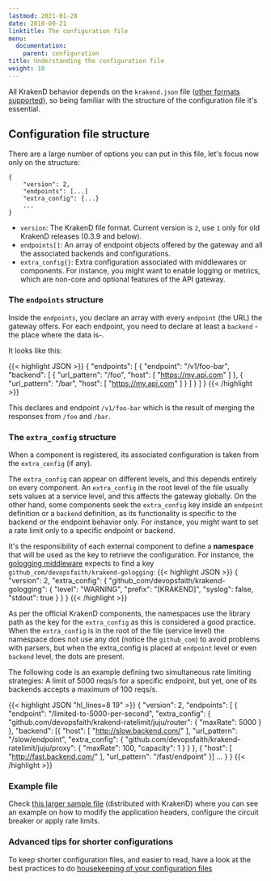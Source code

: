 ```yaml
---
lastmod: 2021-01-28
date: 2018-09-21
linktitle: The configuration file
menu:
  documentation:
    parent: configuration
title: Understanding the configuration file
weight: 10
---
```

All KrakenD behavior depends on the `krakend.json` file ([other formats supported](/docs/configuration/supported-formats/)), so being familiar with the structure of the configuration file it's essential.

## Configuration file structure
There are a large number of options you can put in this file, let's focus now only on the structure:

    {
        "version": 2,
        "endpoints": [...]
        "extra_config": {...}
        ...
    }

- `version`: The KrakenD file format. Current version is `2`, use `1` only for old KrakenD releases (0.3.9 and below).
- `endpoints[]`: An array of endpoint objects offered by the gateway and all the associated backends and configurations.
- `extra_config{}`: Extra configuration associated with middlewares or components. For instance, you might want to enable logging or metrics, which are non-core and optional features of the API gateway.

### The `endpoints` structure
Inside the `endpoints`, you declare an array with every `endpoint` (the URL) the gateway offers. For each endpoint, you need to declare at least a `backend` - the place where the data is-.

It looks like this:

{{< highlight JSON >}}
{
    "endpoints": [
        {
          "endpoint": "/v1/foo-bar",
          "backend": [
            {
              "url_pattern": "/foo",
              "host": [
                "https://my.api.com"
              ]
            },
            {
              "url_pattern": "/bar",
              "host": [
                "https://my.api.com"
              ]
            }
          ]
        }
      ]
}
{{< /highlight >}}

This declares and endpoint `/v1/foo-bar` which is the result of merging the responses from `/foo` and `/bar`.

### The `extra_config` structure
When a component is registered, its associated configuration is taken from the `extra_config` (if any).

The `extra_config` can appear on different levels, and this depends entirely on every component. An `extra_config` in the root level of the file usually sets values at a service level, and this affects the gateway globally. On the other hand, some components seek the `extra_config` key inside an `endpoint` definition or a `backend` definition, as its functionality is specific to the backend or the endpoint behavior only. For instance, you might want to set a rate limit only to a specific endpoint or backend.

It's the responsibility of each external component to define a **namespace** that will be used as the key to retrieve the configuration. For instance, the [gologging middleware](https://github.com/devopsfaith/krakend-gologging) expects to find a key `github_com/devopsfaith/krakend-gologging`:
{{< highlight JSON >}}
{
    "version": 2,
    "extra_config": {
        "github_com/devopsfaith/krakend-gologging": {
          "level": "WARNING",
          "prefix": "[KRAKEND]",
          "syslog": false,
          "stdout": true
        }
    }
}
{{< /highlight >}}

As per the official KrakenD components, the namespaces use the library path as the key for the `extra_config` as this is considered a good practice. When the `extra_config` is in the root of the file (service level) the namespace does not use any dot (notice the `github_com`) to avoid problems with parsers, but when the extra_config is placed at `endpoint` level or even `backend` level, the dots are present.

The following code is an example defining two simultaneous rate limiting strategies: A limit of 5000 reqs/s for a specific endpoint, but yet, one of its backends accepts a maximum of 100 reqs/s.

{{< highlight JSON "hl_lines=8 19" >}}
{
    "version": 2,
    "endpoints": [
    {
        "endpoint": "/limited-to-5000-per-second",
        "extra_config": {
            "github.com/devopsfaith/krakend-ratelimit/juju/router": {
                "maxRate": 5000
            }
        },
        "backend":
        [{
            "host": [
                "http://slow.backend.com/"
            ],
            "url_pattern": "/slow/endpoint",
            "extra_config": {
                "github.com/devopsfaith/krakend-ratelimit/juju/proxy": {
                    "maxRate": 100,
                    "capacity": 1
                }
            }
        },
        {
            "host": [
                "http://fast.backend.com/"
            ],
            "url_pattern": "/fast/endpoint"
        }]
        ...
    }
}
{{< /highlight >}}
### Example file

Check [this larger sample file](https://github.com/devopsfaith/krakend-ce/blob/master/krakend.json) (distributed with KrakenD) where you can see an example on how to modify the application headers, configure the circuit breaker or apply rate limits.

### Advanced tips for shorter configurations
To keep shorter configuration files, and easier to read, have a look at the best practices to do [housekeeping of your configuration files](/blog/housekeeping-configuration-file/)
